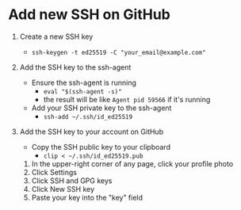 # Add new SSH on GitHub

1. Create a new SSH key

   - `ssh-keygen -t ed25519 -C "your_email@example.com"`

2. Add the SSH key to the ssh-agent

   - Ensure the ssh-agent is running
     - `eval "$(ssh-agent -s)"`
     - the result will be like `Agent pid 59566` if it's running
   - Add your SSH private key to the ssh-agent
     - `ssh-add ~/.ssh/id_ed25519`

3. Add the SSH key to your account on GitHub
   - Copy the SSH public key to your clipboard
     - `clip < ~/.ssh/id_ed25519.pub`
   1. In the upper-right corner of any page, click your profile photo
   2. Click Settings
   3. Click SSH and GPG keys
   4. Click New SSH key
   5. Paste your key into the "key" field
